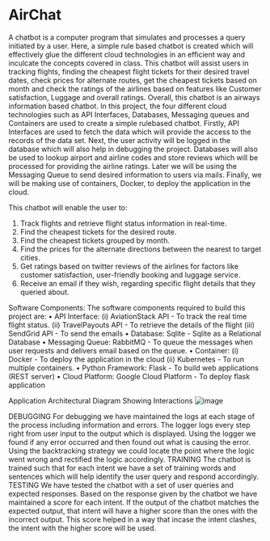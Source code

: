 # AirChat

A chatbot is a computer program that simulates and processes a query initiated by a user. Here, a simple rule based chatbot is created which will effectively glue
the different cloud technologies in an efficient way and inculcate the concepts covered in class. This chatbot will assist users in tracking flights, finding the cheapest flight tickets for their desired travel dates, check prices for alternate routes, get the cheapest tickets based on month and check the ratings of the airlines based on features like Customer satisfaction, Luggage and overall ratings. Overall, this chatbot is an airways information based chatbot.
In this project, the four different cloud technologies such as API Interfaces, Databases, Messaging queues and Containers are used to create a simple rulebased chatbot. Firstly, API Interfaces are used to fetch the data which will provide the access to the records of the data set. Next, the user activity will be logged in the database which will also help in debugging the project. Databases will also be used to lookup airport and airline codes and store reviews which will be processed for providing the airline ratings. Later we will be using the Messaging Queue to send desired information to users via mails. Finally, we will be making use of containers, Docker, to deploy the application in the cloud.

This chatbot will enable the user to:
1. Track flights and retrieve flight status information in real-time.
2. Find the cheapest tickets for the desired route.
3. Find the cheapest tickets grouped by month.
4. Find the prices for the alternate directions between the nearest to target
cities.
5. Get ratings based on twitter reviews of the airlines for factors like customer
satisfaction, user-friendly booking and luggage service.
6. Receive an email if they wish, regarding specific flight details that they
queried about.

Software Components: The software components required to build this project
are:
• API Interface:
(i) AviationStack API - To track the real time flight status.
(ii) TravelPayouts API - To retrieve the details of the flight
(iii) SendGrid API - To send the emails
• Database:
Sqlite - Sqlite as a Relational Database
• Messaging Queue:
RabbitMQ - To queue the messages when user requests and
delivers email based on the queue.
• Container:
(i) Docker - To deploy the application in the cloud
(ii) Kubernetes - To run multiple containers.
• Python Framework:
Flask - To build web applications (REST server)
• Cloud Platform:
Google Cloud Platform - To deploy flask application

Application Architectural Diagram Showing Interactions
![image](https://user-images.githubusercontent.com/113396912/192407015-dc8ecf9e-0085-4c63-8411-b3d5f735fb6b.png)

DEBUGGING
For debugging we have maintained the logs at each stage of the process including
information and errors. The logger logs every step right from user input to the
output which is displayed. Using the logger we found if any error occurred and
then found out what is causing the error. Using the backtracking strategy we could
locate the point where the logic went wrong and rectified the logic accordingly.
TRAINING
The chatbot is trained such that for each intent we have a set of training words and
sentences which will help identify the user query and respond accordingly.
TESTING
We have tested the chatbot with a set of user queries and expected responses.
Based on the response given by the chatbot we have maintained a score for each
intent. If the output of the chatbot matches the expected output, that intent will
have a higher score than the ones with the incorrect output. This score helped in a
way that incase the intent clashes, the intent with the higher score will be used.


